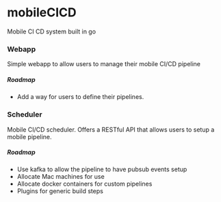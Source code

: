 # mobileCICD
Mobile CI CD system built in go


### Webapp

Simple webapp to allow users to manage their mobile CI/CD pipeline

##### Roadmap

* Add a way for users to define their pipelines.

### Scheduler

Mobile CI/CD scheduler. Offers a RESTful API that allows users to setup a mobile pipeline. 

##### Roadmap

* Use kafka to allow the pipeline to have pubsub events setup
* Allocate Mac machines for use
* Allocate docker containers for custom pipelines
* Plugins for generic build steps
